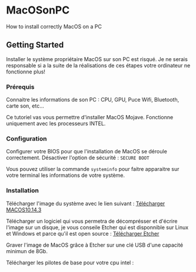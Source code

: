 # MacOSonPC
How to install correctly MacOS on a PC

## Getting Started

Installer le système propriétaire MacOS sur son PC est risqué. Je ne serais responsable si a la suite de la réalisations de ces étapes votre ordinateur ne fonctionne plus!

### Prérequis

Connaitre les informations de son PC :
CPU, GPU, Puce Wifi, Bluetooth, carte son, etc...

Ce tutoriel vas vous permettre d'installer MacOS Mojave.
Fonctionne uniquement avec les processeurs INTEL.

### Configuration

Configurer votre BIOS pour que l'installation de MacOS se déroule correctement.
Désactiver l'option de sécurité : `SECURE BOOT`

Vous pouvez utiliser la commande `systeminfo` pour faitre apparaitre sur votre terminal les informations de votre système.

### Installation

Télécharger l'image du système avec le lien suivant : 
[Télécharger MACOS10.14.3](https://drive.google.com/file/d/1malP3BGbC6coziRouv4mnqmJBcY1jFVY/view?usp=sharing)

Télécharger un logiciel qui vous permetra de décomprésser et d'écrire l'image sur un disque, je vous conseile Etcher qui est disponnible sur Linux et Windows et parce qu'il est open source : 
[Télécharger Etcher](https://www.balena.io/etcher)

Graver l'image de MacOS grâce à Etcher sur une clé USB d'une capacité minimun de 8Gb.

Télécharger les pilotes de base pour votre cpu intel : 

